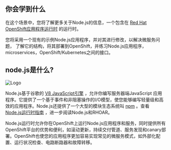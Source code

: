 ## 你会学到什么

在这个场景中，您将了解更多关于Node.js的信息，一个包含在 [Red Hat OpenShift应用程序运行时](https://developers.redhat.com/products/rhoar) 的运行时。

您将采用一个现有的示例Node.js应用程序，并对其进行修改，以解决微服务问题，
了解它的结构，将其部署到OpenShift，并练习Node.js应用程序， microservices，OpenShift/Kubernetes之间的接口。

## node.js是什么?

![Logo](/openshift/assets/middleware/rhoar-getting-started-nodejs/logo.png)

Node.js基于谷歌的 [V8 JavaScript引擎](https://developers.google.com/v8/) ，允许你编写服务器端JavaScript
应用程序。它提供了一个基于事件和非阻塞操作的I/O模型，使您能够编写轻量级和高效的应用程序。Node.js还提供了一个大型的模块生态系统叫 [npm](https://www.npmjs.com/) 。查看 [Node.js运行时指南](https://access.redhat.com/documentation/en-us/red_hat_openshift_application_runtimes/1/html-single/node.js_runtime_guide/) ，进一步阅读Node.js和RHOAR。

Node.js运行时允许你在OpenShift上运行Node.js应用程序和服务，同时提供所有OpenShift平台的优势和便利，如滚动更新，持续交付管道、服务发现和canary部署。OpenShift也使您的应用程序更加容易实现常见的微服务模式，如外部化配置、运行状况检查、电路断路器和故障转移。